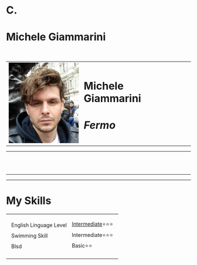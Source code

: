 # C.<!DOCTYPE html>
<html lang="en" dir="ltr">
  <head>
    <meta charset="utf-8">


    
  </head>
  <body/>
  

<p><h1>Michele Giammarini </h1></p>

     

<br>
<table cellspacing=20" <tr>
  <td>
<img src="London.jpg" alt="Michele Giammarini" </td><td> <h1>Michele Giammarini<h1> <p><em>Fermo <strong> <td></tr>

</table>

  <hr>


<br>
  <br>
  <hr>
  <hr>
  <h1>My Skills</h1></a>

<table>
  <tr>
    <td>
      <table>
        <thead>
          <tr>
      <td>
      English Linguage Level</td>
      <td> <a href="https://certs.duolingo.com/hxxf5ek9">Intermediate</a>⭐⭐⭐ </td>
      </tr>
      <tr>
      <td>Swimming Skill</td>
      <td>Intermediate⭐⭐⭐</td>
      </tr>
      <tr>
        <td>Blsd</td>
       <td>Basic⭐⭐</td>
      </tr>
        </thead>
      </table>


    
